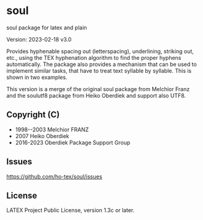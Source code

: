 # soul

soul package for latex and plain

Version: 2023-02-18 v3.0

Provides hyphenable spacing out (letterspacing), underlining, striking out, etc., using the TEX hyphenation algorithm to find the proper hyphens automatically. The package also provides a mechanism that can be used to implement similar tasks, that have to treat text syllable by syllable. This is shown in two examples.

This version is a merge of the original soul package from Melchior Franz and the soulutf8 package from Heiko Oberdiek
and support also UTF8.


## Copyright (C)

* 1998--2003  Melchior FRANZ
* 2007 Heiko Oberdiek
* 2016-2023 Oberdiek Package Support Group


## Issues
https://github.com/ho-tex/soul/issues


## License
LATEX Project Public License, version 1.3c or later.


